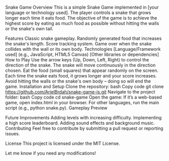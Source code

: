 Snake Game
Overview
This is a simple Snake Game implemented in [your language or technology used]. The player controls a snake that grows longer each time it eats food. The objective of the game is to achieve the highest score by eating as much food as possible without hitting the walls or the snake's own tail.

Features
Classic snake gameplay.
Randomly generated food that increases the snake's length.
Score tracking system.
Game over when the snake collides with the wall or its own body.
Technologies
[Language/Framework used] (e.g., JavaScript, HTML5 Canvas)
[Other libraries or dependencies]
How to Play
Use the arrow keys (Up, Down, Left, Right) to control the direction of the snake.
The snake will move continuously in the direction chosen.
Eat the food (small squares) that appear randomly on the screen.
Each time the snake eats food, it grows longer and your score increases.
Avoid hitting the walls or the snake's own body – doing so will end the game.
Installation and Setup
Clone the repository:
bash
Copy code
git clone https://github.com/ArielBrdah/snake-game-js.git
Navigate to the project folder:
bash
Copy code
cd snake-game
Open the game:
If it’s a web-based game, open index.html in your browser.
For other languages, run the main script (e.g., python snake.py).
Gameplay Preview

Future Improvements
Adding levels with increasing difficulty.
Implementing a high score leaderboard.
Adding sound effects and background music.
Contributing
Feel free to contribute by submitting a pull request or reporting issues.

License
This project is licensed under the MIT License.

Let me know if you need any modifications!
